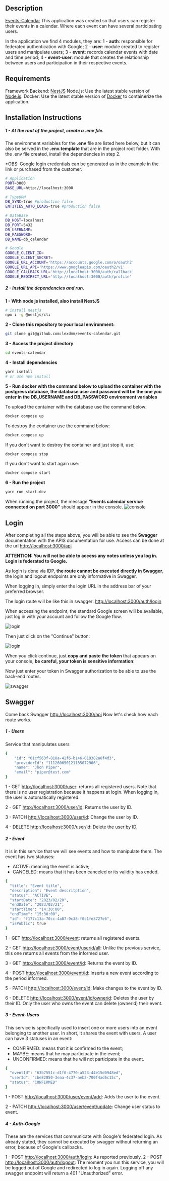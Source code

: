 ## Description
[Events-Calendar](https://github.com/lexdmm/events-calendar) This application was created so that users can register their events in a calendar. Where each event can have several participating users.

In the application we find 4 modules, they are:
1 - **auth**: responsible for federated authentication with Google;
2 - **user**: module created to register users and manipulate users;
3 - **event**: records calendar events with date and time period;
4 - **event-user**: module that creates the relationship between users and participation in their respective events.

## Requirements 
Framework Backend: [NestJS](https://nestjs.com/)
Node.js: Use the latest stable version of [Node.js](https://nodejs.org/en).
Docker: Use the latest stable version of [Docker](https://www.docker.com/get-started/) to containerize the application.

## Installation Instructions

##### 1 - At the root of the project, create a **.env** file.
The environment variables for the **.env** file are listed here below, but it can also be served in the **.env.template** that are in the project root folder. With the .env file created, install the dependencies in step 2.

*OBS: Google login credentials can be generated as in the example in the link or purchased from the customer.

```bash
# Application
PORT=3000
BASE_URL=http://localhost:3000

# TypeORM
DB_SYNC=true #production false
ENTITIES_AUTO_LOADS=true #production false

# DataBase
DB_HOST=localhost
DB_PORT=5432
DB_USERNAME=
DB_PASSWORD=
DB_NAME=db_calendar

# Google
GOOGLE_CLIENT_ID=
GOOGLE_CLIENT_SECRET=
GOOGLE_URL_ACCOUNT='https://accounts.google.com/o/oauth2'
GOOGLE_URL_API='https://www.googleapis.com/oauth2/v1'
GOOGLE_CALLBACK_URL='http://localhost:3000/auth/callback'
GOOGLE_REDIRECT_URL='http://localhost:3000/auth/profile'
```

##### 2 - Install the dependencies and run.
**1 - With node js installed, also install NestJS**
```bash
# install nestjs
npm i -g @nestjs/cli
```
**2 - Clone this repository to your local environment:**
```bash
git clone git@github.com:lexdmm/events-calendar.git
```
**3 - Access the project directory**
```bash
cd events-calendar
```
**4 - Install dependencies**
```bash
yarn isntall 
# or use npm install
```
**5 - Run docker with the command below to upload the container with the postgress database, the database user and password will be the one you enter in the DB_USERNAME and DB_PASSWORD environment variables**

To upload the container with the database use the command below:
```bash
docker compose up
```
To destroy the container use the command below:
```bash
docker compose up
```
If you don't want to destroy the container and just stop it, use:
```bash
docker compose stop
```
If you don't want to start again use:
```bash
docker compose start
```
**6 - Run the project**
```bash
yarn run start:dev
```
When running the project, the message **"Events calendar service connected on port 3000"** should appear in the console.
![console](https://github.com/lexdmm/events-calendar/blob/main/readme/bashstart.png)

## Login
After completing all the steps above, you will be able to see the **Swagger** documentation with the APIS documentation for use. Access can be done at the url [http://localhost:3000/api](http://localhost:3000/api)

**ATTENTION: You will not be able to access any notes unless you log in. Login is federated to Google.**

As login is done via IDP, **the route cannot be executed directly in Swagger**, the login and logout endpoints are only informative in Swagger.

When logging in, simply enter the login URL in the address bar of your preferred browser.

The login route will be like this in swagger: [http://localhost:3000/auth/login](http://localhost:3000/auth/login)

When accessing the endpoint, the standard Google screen will be available, just log in with your account and follow the Google flow.

![login](https://github.com/lexdmm/events-calendar/blob/main/readme/1login.png)


Then just click on the "Continue" button:

![login](https://github.com/lexdmm/events-calendar/blob/main/readme/2login.png)


When you click continue, just **copy and paste the token** that appears on your console, **be careful, your token is sensitive information**:

Now just enter your token in Swagger authorization to be able to use the back-end routes.

![swagger](https://github.com/lexdmm/events-calendar/blob/main/readme/swaggerauth.png)


## Swagger
Come back Swagger [http://localhost:3000/api](http://localhost:3000/api)
Now let's check how each route works.

##### 1 - Users
Service that manipulates users

```bash
{
    "id": "01cf563f-818a-42f6-b146-019382a8f4d3",
    "providerId": "111260650121185072906",
    "name": "Jhon Piper",
    "email": "piper@test.com"
}
```

1 - GET [http://localhost:3000/user](http://localhost:3000/user): returns all registered users. Note that there is no user registration because it happens at login. When logging in, the user is automatically registered.

2 - GET [http://localhost:3000/user/id](http://localhost:3000/user/id): Returns the user by ID.

3 - PATCH [http://localhost:3000/user/id](http://localhost:3000/user/id): Change the user by ID.

4 - DELETE [http://localhost:3000/user/id](http://localhost:3000/user/id): Delete the user by ID.


##### 2 - Event
It is in this service that we will see events and how to manipulate them. The event has two statuses:
- ACTIVE: meaning the event is active;
- CANCELED: means that it has been canceled or its validity has ended.

```bash
{
  "title": "Event title",
  "description": "Event descritption",
  "status": "ACTIVE",
  "startDate": "2023/02/20",
  "endDate": "2023/02/21",
  "startTime": "14:30:00",
  "endTime": "15:30:00",
  "id": "f177c13a-70cc-4a87-9c38-f0c1fe3727e6",
  "isPublic": true
}
```

1 - GET [http://localhost:3000/event](http://localhost:3000/event): returns all registered events. 

2 - GET [http://localhost:3000/event/userid/all](http://localhost:3000/event/userid/all): Unlike the previous service, this one returns all events from the informed user. 

3 - GET [http://localhost:3000/event/id](http://localhost:3000/event/id): Returns the event by ID.

4 - POST [http://localhost:3000/event/id](http://localhost:3000/event/id): Inserts a new event according to the period informed.

5 - PATCH [http://localhost:3000/event/id](http://localhost:3000/event/id): Make changes to the event by ID.

6 - DELETE [http://localhost:3000/event/id/ownerid](http://localhost:3000/event/id/ownerid): Deletes the user by their ID. Only the user who owns the event can delete (ownerid) their event.


##### 3 - Event-Users
This service is specifically used to insert one or more users into an event belonging to another user. In short, it shares the event with users.
A user can have 3 statuses in an event:
- CONFIRMED: means that it is confirmed to the event;
- MAYBE: means that he may participate in the event;
- UNCONFIRMED: means that he will not participate in the event.
```bash
{
  "eventId": "63b7551c-d1f0-4770-a523-44e15d0948ed",
  "userId": "cbe82850-3eaa-4c37-aeb2-700f4ad6c15c",
  "status": "CONFIRMED"
}
```

1 - POST [http://localhost:3000/user/event/add](http://localhost:3000/user/event/add): Adds the user to the event.

2 - PATCH [http://localhost:3000/user/event/update](http://localhost:3000/user/event/update): Change user status to event. 


##### 4 - Auth-Google
These are the services that communicate with Google's federated login. As already stated, they cannot be executed by swagger without returning an error, because of Google's callbacks.

1 - POST [http://localhost:3000/auth/login](http://localhost:3000/auth/login): As reported previously.
2 - POST [http://localhost:3000/auth/logout](http://localhost:3000/auth/logout): The moment you run this service, you will be logged out of Google and redirected to log in again. Logging off any swagger endpoint will return a 401 "Unauthorized" error.
